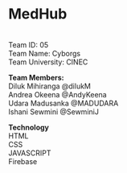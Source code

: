 # MedHub
<br>Team ID: 05
<br>Team Name: Cyborgs
<br>Team University: CINEC


<b>Team Members:</b>
<br>Diluk Mihiranga @dilukM
<br>Andrea Okeena @AndyKeena
<br>Udara Madusanka @MADUDARA
<br>Ishani Sewmini @SewminiJ

<b>Technology</b>
<br>HTML
<br>CSS
<br>JAVASCRIPT
<br>Firebase
